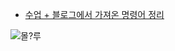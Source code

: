 * [수업 + 블로그에서 가져온 명령어 정리](git%20%EB%AA%85%EB%A0%B9%EC%96%B4%20%EC%A0%95%EB%A6%AC.md)



![몰?루](https://post-phinf.pstatic.net/MjAyMTA4MzFfMTA3/MDAxNjMwMzg3MDcyNDM2.yfDkLDMEOqY97UnjAsKWEGuCJaxGkq9tyJyTUAE6pq0g.mlalmRbED4rb7wsvPebtBK-H_JuwvsnKs0oyXHkI5Osg.PNG/3.png?type=w1200)
